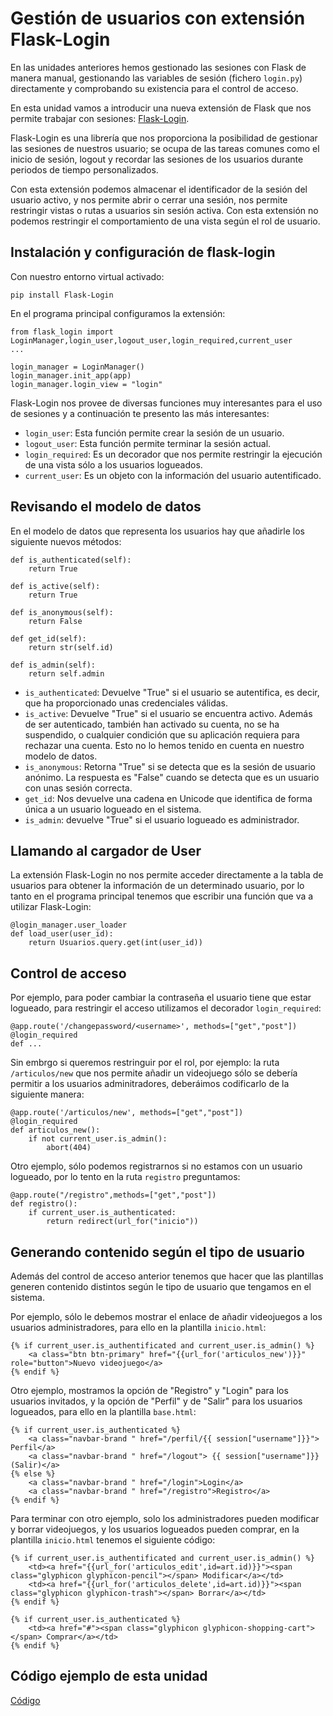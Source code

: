 # Gestión de usuarios con extensión Flask-Login

En las unidades anteriores hemos gestionado las sesiones con Flask de manera manual, gestionando las variables de sesión (fichero `login.py`) directamente y comprobando su existencia para el control de acceso.

En esta unidad vamos a introducir una nueva extensión de Flask que nos permite trabajar con sesiones: [Flask-Login](https://flask-login.readthedocs.io/en/latest/).

Flask-Login es una librería que nos proporciona la posibilidad de gestionar las sesiones de nuestros usuario; se ocupa de las tareas comunes como el inicio de sesión, logout y recordar las sesiones de los usuarios durante periodos de tiempo personalizados.

Con esta extensión podemos almacenar el identificador de la sesión del usuario activo, y nos permite abrir o cerrar una sesión, nos permite restringir vistas o rutas a usuarios sin sesión activa. Con esta extensión no podemos restringir el comportamiento de una vista según el rol de usuario.

## Instalación y configuración de flask-login

Con nuestro entorno virtual activado:

	pip install Flask-Login

En el programa principal configuramos la extensión:

	from flask_login import LoginManager,login_user,logout_user,login_required,current_user
	...

	login_manager = LoginManager()
	login_manager.init_app(app)
	login_manager.login_view = "login"

Flask-Login nos provee de diversas funciones muy interesantes para el uso de sesiones y a continuación te presento las más interesantes:

* `login_user`: Esta función permite crear la sesión de un usuario.
* `logout_user`: Esta función permite terminar la sesión actual.
* `login_required`: Es un decorador que nos permite restringir la ejecución de una vista sólo a los usuarios logueados.
* `current_user`: Es un objeto con la información del usuario autentificado.

## Revisando el modelo de datos

En el modelo de datos que representa los usuarios hay que añadirle los siguiente nuevos métodos:

	def is_authenticated(self):
		return True

	def is_active(self):
		return True

	def is_anonymous(self):
		return False

	def get_id(self):
		return str(self.id)

	def is_admin(self):
		return self.admin


* `is_authenticated`: Devuelve "True" si el usuario se autentifica, es decir, que ha proporcionado unas credenciales válidas.
* `is_active`: Devuelve "True" si el usuario se encuentra activo. Además de ser autenticado, también han activado su cuenta, no se ha suspendido, o cualquier condición que su aplicación requiera para rechazar una cuenta. Esto no lo hemos tenido en cuenta en nuestro modelo de datos.
* `is_anonymous`: Retorna "True" si se detecta que es la sesión de usuario anónimo. La respuesta es "False" cuando se detecta que es un usuario con unas sesión correcta.
* `get_id`: Nos devuelve una cadena en Unicode que identifica de forma única a un usuario logueado en el sistema.
* `is_admin`: devuelve "True" si el usuario logueado es administrador.


## Llamando al cargador de User

La extensión Flask-Login no nos permite acceder directamente a la tabla de usuarios para obtener la información de un determinado usuario, por lo tanto en el programa principal tenemos que escribir una función que va a utilizar Flask-Login:

	@login_manager.user_loader
	def load_user(user_id):
		return Usuarios.query.get(int(user_id))

## Control de acceso

Por ejemplo, para poder cambiar la contraseña el usuario tiene que estar logueado, para restringir el acceso utilizamos el decorador `login_required`:

	@app.route('/changepassword/<username>', methods=["get","post"])
	@login_required
	def ...

Sin embrgo si queremos restringuir por el rol, por ejemplo: la ruta `/articulos/new` que nos permite añadir un videojuego sólo se debería permitir a los usuarios adminitradores, deberáimos codificarlo de la siguiente manera:

	@app.route('/articulos/new', methods=["get","post"])
	@login_required
	def articulos_new():
		if not current_user.is_admin():
			abort(404)


Otro ejemplo, sólo podemos registrarnos si no estamos con un usuario logueado, por lo tento en la ruta `registro` preguntamos:

	@app.route("/registro",methods=["get","post"])
	def registro():
		if current_user.is_authenticated:
			return redirect(url_for("inicio"))

## Generando contenido según el tipo de usuario

Además del control de acceso anterior tenemos que hacer que las plantillas generen contenido distintos según le tipo de usuario que tengamos en el sistema.

Por ejemplo, sólo le debemos mostrar el enlace de añadir videojuegos a los usuarios administradores, para ello en la plantilla `inicio.html`:

	{% if current_user.is_authentificated and current_user.is_admin() %}
    	<a class="btn btn-primary" href="{{url_for('articulos_new')}}" role="button">Nuevo videojuego</a>
    {% endif %}

Otro ejemplo, mostramos la opción de "Registro" y "Login" para los usuarios invitados, y la opción de "Perfil" y de "Salir" para los usuarios logueados, para ello en la plantilla `base.html`:

	{% if current_user.is_authenticated %}
        <a class="navbar-brand " href="/perfil/{{ session["username"]}}"> Perfil</a>
        <a class="navbar-brand " href="/logout"> {{ session["username"]}} (Salir)</a>
    {% else %}
        <a class="navbar-brand " href="/login">Login</a>
        <a class="navbar-brand " href="/registro">Registro</a>
    {% endif %} 

Para terminar con otro ejemplo, solo los administradores pueden modificar y borrar videojuegos, y los usuarios logueados pueden comprar, en la plantilla `inicio.html` tenemos el siguiente código:

	{% if current_user.is_authentificated and current_user.is_admin() %}
        <td><a href="{{url_for('articulos_edit',id=art.id)}}"><span class="glyphicon glyphicon-pencil"></span> Modificar</a></td>
        <td><a href="{{url_for('articulos_delete',id=art.id)}}"><span class="glyphicon glyphicon-trash"></span> Borrar</a></td>
    {% endif %}   

    {% if current_user.is_authenticated %}
        <td><a href="#"><span class="glyphicon glyphicon-shopping-cart"></span> Comprar</a></td>
    {% endif %}   

## Código ejemplo de esta unidad

[Código](../../ejemplos/u30)